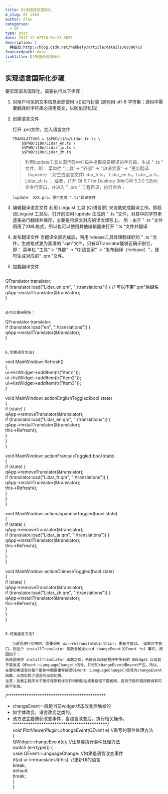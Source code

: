 ```yaml
---
title: Qt多国语言国际化
m_slug: Qt i18n
author: Alex
categories:
  - QT
type: post
date: 2017-12-02T10:54:23.385Z
description: |
  轉載自:http://blog.csdn.net/hebbely/article/details/69388763
featuredpath: date
linktitle: Qt多国语言国际化
---
```

## 实现语言国际化步骤

要实现语言国际化，需要执行以下步骤：

1. 对用户可见的文本信息全部使用 tr()进行封装 (源码用 utf-8 字符集；源码中需要翻译的字符串必须用英文，以防出现乱码)

2. 创建语言文件

    打开 .pro文件，加入语言文件

    ```
    TRANSLATIONS = $$PWD/i18n/Lidar_fr.ts \
        $$PWD/i18n/Lidar_en.ts \
        $$PWD/i18n/Lidar_ja.ts \
        $$PWD/i18n/Lidar_zh.ts
    ```
    > 利用lupdate工具从源代码中扫描并提取需要翻译的字符串，生成 " .ts " 文件，即：
    > 菜单栏 "工具"-> "外部" -> "Qt语言家" -> "更新翻译（lupdate）",将生成语言文件Lidar_fr.ts，  Lidar_en.ts，Lidar_ja.ts，Lidar_zh.ts ；
    > 或者，打开 Qt 5.7 for Desktop (MinGW 5.3.0 32bit) 命令行窗口，并进入 " .pro " 工程目录，执行命令：

   ```
   lupdate  XXX.pro，便可生成 ".ts"翻译文件
   ```

3. 编辑翻译语言文件
    利用 Linguist 工具 (Qt语言家) 来协助完成翻译工作。即启动Linguist 工具后，打开前面用 lupdate 生成的 " .ts "文件，对其中的字符串逐条进行翻译并保存，主要是将源文对应的译文填写上。
   另：由于 " .ts "文件用用了XML格式，所以也可以使用其他编辑器来打开 ".ts "文件并翻译 

4. 发布翻译文件
   当翻译全部完成后，利用lrelease工具处理翻译好的 " .ts "文件，生成格式更为紧凑的 ".qm"文件，只有QTranslator能够正确识别它，即：
   菜单栏 "工具"-> "外部" -> "Qt语言家" -> "发布翻译（lrelease）"，便可生成对应的" .qm "文件。

5. 加载翻译文件


   ```
QTranslator translator;  
if (translator.load("Lidar_en.qm", ":/translations")) { // 可以不带".qm"后缀名  
 qApp->installTranslator(&translator);  
} 
   ```

还可以使用别名：

```
QTranslator translator;  
if (translator.load("en", ":/translations")) {   
    qApp->installTranslator(&translator);  
}  
```

6.切换语言方法1

```
void MainWindow::Refresh()  
{  
    ui->listWidget->addItem(tr("item1"));  
    ui->listWidget->addItem(tr("item2"));  
    ui->listWidget->addItem(tr("item3"));  
}  
  
  
void MainWindow::actionEnglishToggled(bool state)  
{  
    if (state) {  
        qApp->removeTranslator(&translator);  
        if (translator.load("Lidar_en.qm", ":/translations")) {  
            qApp->installTranslator(&translator);  
            this->Refresh();  
        }  
    }  
}  
  
void MainWindow::actionFrancaisToggled(bool state)  
{  
    if (state) {  
        qApp->removeTranslator(&translator);  
        if (translator.load("Lidar_fr.qm", ":/translations")) {  
            qApp->installTranslator(&translator);  
            this->Refresh();  
        }  
    }  
}  
  
void MainWindow::actionJapaneseToggled(bool state)  
{  
    if (state) {  
        qApp->removeTranslator(&translator);  
        if (translator.load("Lidar_ja.qm", ":/translations")) {  
            qApp->installTranslator(&translator);  
            this->Refresh();  
        }  
    }  
}  
  
  
void MainWindow::actionChineseToggled(bool state)  
{  
    if (state) {  
        qApp->removeTranslator(&translator);  
        if (translator.load("Lidar_zh.qm", ":/translations")) {  
            qApp->installTranslator(&translator);  
            this->Refresh();  
        }  
    }  
}  
```

8.切換語言方法2

   当语言进行切换时，需要调用 ui->retranslateUi(this); 更新主窗口。 如果非主窗口，则这个 installTranslator 函数会触发void changeEvent(QEvent *e) 事件。原因如下：
系统调用完 installTranslator 函数之后，系统会自动给程序中所有的 QWidget 以及其子类发送 QEvent::LanguageChange()信号，并告知changeEvent槽event产生。所以，在要切换语言的每个窗体中都要重写接受QEvent::LanguageChange()信号的changeEvent函数，从而实现了语言的动态切换。
注意：加载主程序与子插件程序翻译文件时的别名或者路径不要相同，否则子插件程序翻译有可能不生效。

```
/********************************************* 
 * changeEvent一般是当前widget状态改变后触发的 
 * 如字体改变、语言改变之类的。 
 * 该方法主要捕获改变事件，当语言改变后，执行相关操作。 
********************************************/  
void PlotViewerPlugin::changeEvent(QEvent* e) //重写的事件处理方法  
{  
    QWidget::changeEvent(e);   //让基类执行事件处理方法  
    switch (e->type()) {  
        case QEvent::LanguageChange:   //如果是语言改变事件  
            if(ui) ui->retranslateUi(this); //更新UI的语言  
            break;  
        default:  
            break;  
    }  
}  
```
